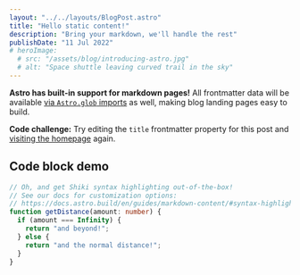 ```yaml
---
layout: "../../layouts/BlogPost.astro"
title: "Hello static content!"
description: "Bring your markdown, we'll handle the rest"
publishDate: "11 Jul 2022"
# heroImage:
  # src: "/assets/blog/introducing-astro.jpg"
  # alt: "Space shuttle leaving curved trail in the sky"
---
```


**Astro has built-in support for markdown pages!** All frontmatter data will be available [via `Astro.glob` imports](https://docs.astro.build/en/reference/api-reference/#astroglob) as well, making blog landing pages easy to build.

**Code challenge:** Try editing the `title` frontmatter property for this post and [visiting the homepage](/) again.

## Code block demo

```typescript
// Oh, and get Shiki syntax highlighting out-of-the-box!
// See our docs for customization options:
// https://docs.astro.build/en/guides/markdown-content/#syntax-highlighting
function getDistance(amount: number) {
  if (amount === Infinity) {
    return "and beyond!";
  } else {
    return "and the normal distance!";
  }
}
```
